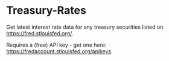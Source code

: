 # Treasury-Rates

Get latest interest rate data for any treasury securities listed on https://fred.stlouisfed.org/.

Requires a (free) API key - get one here: https://fredaccount.stlouisfed.org/apikeys.

